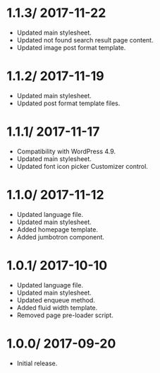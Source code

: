 # 1.1.3/ 2017-11-22

  * Updated main stylesheet.
  * Updated not found search result page content.
  * Updated image post format template.

# 1.1.2/ 2017-11-19

  * Updated main stylesheet.
  * Updated post format template files.

# 1.1.1/ 2017-11-17

  * Compatibility with WordPress 4.9.
  * Updated main stylesheet.
  * Updated font icon picker Customizer control.

# 1.1.0/ 2017-11-12

  * Updated language file.
  * Updated main stylesheet.
  * Added homepage template.
  * Added jumbotron component.

# 1.0.1/ 2017-10-10

  * Updated language file.
  * Updated main stylesheet.
  * Updated enqueue method.
  * Added fluid width template.
  * Removed page pre-loader script.

# 1.0.0/ 2017-09-20

  * Initial release.
